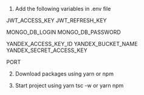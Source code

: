 1. Add the following variables in .env file

JWT_ACCESS_KEY
JWT_REFRESH_KEY

MONGO_DB_LOGIN
MONGO_DB_PASSWORD

YANDEX_ACCESS_KEY_ID
YANDEX_BUCKET_NAME
YANDEX_SECRET_ACCESS_KEY

PORT

2. Download packages using
yarn or npm

3. Start project using
yarn tsc -w or yarn npm